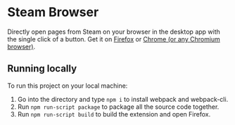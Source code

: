 # Steam Browser

Directly open pages from Steam on your browser in the desktop app with the single click of a button. Get it on [Firefox](https://addons.mozilla.org/en-US/firefox/addon/steam-browser/) or [Chrome (or any Chromium browser)](https://chrome.google.com/webstore/detail/steam-browser/jifageooanpmckkkbpgcbdalfcjlpdcf?hl=en).

## Running locally

To run this project on your local machine:

1. Go into the directory and type `npm i` to install webpack and webpack-cli.
2. Run `npm run-script package` to package all the source code together.
3. Run `npm run-script build` to build the extension and open Firefox.